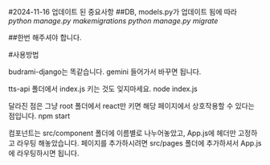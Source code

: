 #2024-11-16 업데이트 된 중요사항
##DB, models.py가 업데이트 됨에 따라
*python manage.py makemigrations*
*python manage.py migrate* 

##한번 해주셔야 합니다.


#사용방법

budrami-django는 똑같습니다. gemini 들어가서 바꾸면 됩니다.

tts-api 폴더에서 index.js 키는 것도 잊지마세요.
node index.js

달라진 점은 그냥 root 폴더에서 react만 키면 해당 페이지에서 상호작용할 수 있다는 점입니다.
npm start

컴포넌트는 src/component 폴더에 이름별로 나누어놓았고, App.js에 헤더만 고정하고 라우팅 해놓았습니다.
페이지를 추가하시려면 src/pages 폴더에 추가하셔서 App.js에 라우팅하시면 됩니다.
